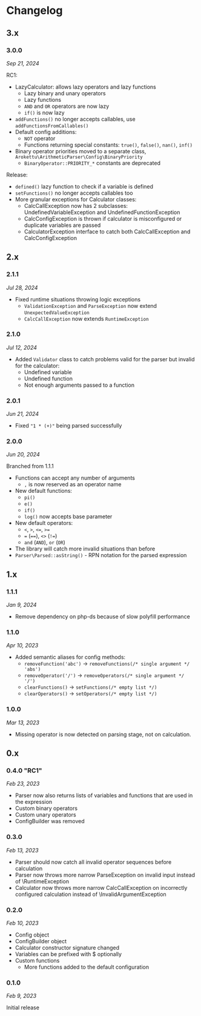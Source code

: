 # Changelog

## 3.x

### 3.0.0

*Sep 21, 2024*

RC1:

* LazyCalculator: allows lazy operators and lazy functions
  * Lazy binary and unary operators
  * Lazy functions
  * `AND` and `OR` operators are now lazy
  * `if()` is now lazy
* `addFunctions()` no longer accepts callables, use `addFunctionsFromCallables()`
* Default config additions:
  * `NOT` operator
  * Functions returning special constants: `true()`, `false()`, `nan()`, `inf()`
* Binary operator priorities moved to a separate class, `Arokettu\ArithmeticParser\Config\BinaryPriority`
  * `BinaryOperator::PRIORITY_*` constants are deprecated

Release:

* `defined()` lazy function to check if a variable is defined
* `setFunctions()` no longer accepts callables too
* More granular exceptions for Calculator classes:
  * CalcCallException now has 2 subclasses: UndefinedVariableException and UndefinedFunctionException
  * CalcConfigException is thrown if calculator is misconfigured or duplicate variables are passed
  * CalculatorException interface to catch both CalcCallException and CalcConfigException

## 2.x

### 2.1.1

*Jul 28, 2024*

* Fixed runtime situations throwing logic exceptions
  * `ValidationException` and `ParseException` now extend `UnexpectedValueException`
  * `CalcCallException` now extends `RuntimeException`

### 2.1.0

*Jul 12, 2024*

* Added ``Validator`` class to catch problems valid for the parser but invalid for the calculator:
  * Undefined variable
  * Undefined function
  * Not enough arguments passed to a function

### 2.0.1

*Jun 21, 2024*

* Fixed `"1 * (+)"` being parsed successfully

### 2.0.0

*Jun 20, 2024*

Branched from 1.1.1

* Functions can accept any number of arguments
  * ``,`` is now reserved as an operator name
* New default functions:
  * `pi()`
  * `e()`
  * `if()`
  * `log()` now accepts base parameter
* New default operators:
  * `<`, `>`, `<=`, `>=`
  * `=` (`==`), `<>` (`!=`)
  * `and` (`AND`), `or` (`OR`)
* The library will catch more invalid situations than before
* ``Parser\Parsed::asString()`` - RPN notation for the parsed expression

## 1.x

### 1.1.1

*Jan 9, 2024*

* Remove dependency on php-ds because of slow polyfill performance

### 1.1.0

*Apr 10, 2023*

* Added semantic aliases for config methods:
  * `removeFunction('abc')` -> `removeFunctions(/* single argument */ 'abs')`
  * `removeOperator('/')` -> `removeOperators(/* single argument */ '/')`
  * `clearFunctions()` -> `setFunctions(/* empty list */)`
  * `clearOperators()` -> `setOperators(/* empty list */)`

### 1.0.0

*Mar 13, 2023*

* Missing operator is now detected on parsing stage, not on calculation.

## 0.x

### 0.4.0 "RC1"

*Feb 23, 2023*

* Parser now also returns lists of variables and functions that are used in the expression
* Custom binary operators
* Custom unary operators
* ConfigBuilder was removed 

### 0.3.0

*Feb 13, 2023*

* Parser should now catch all invalid operator sequences before calculation
* Parser now throws more narrow ParseException on invalid input instead of \RuntimeException
* Calculator now throws more narrow CalcCallException on incorrectly configured calculation instead of \InvalidArgumentException

### 0.2.0

*Feb 10, 2023*

* Config object
* ConfigBuilder object
* Calculator constructor signature changed
* Variables can be prefixed with $ optionally
* Custom functions
  * More functions added to the default configuration

### 0.1.0

*Feb 9, 2023*

Initial release
